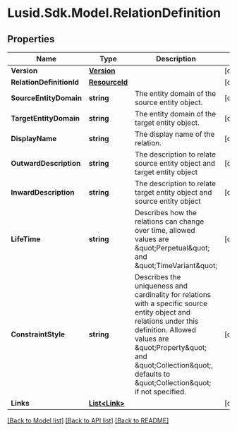 # Lusid.Sdk.Model.RelationDefinition

## Properties

Name | Type | Description | Notes
------------ | ------------- | ------------- | -------------
**Version** | [**Version**](Version.md) |  | [optional] 
**RelationDefinitionId** | [**ResourceId**](ResourceId.md) |  | [optional] 
**SourceEntityDomain** | **string** | The entity domain of the source entity object. | [optional] 
**TargetEntityDomain** | **string** | The entity domain of the target entity object. | [optional] 
**DisplayName** | **string** | The display name of the relation. | [optional] 
**OutwardDescription** | **string** | The description to relate source entity object and target entity object | [optional] 
**InwardDescription** | **string** | The description to relate target entity object and source entity object | [optional] 
**LifeTime** | **string** | Describes how the relations can change over time, allowed values are \&quot;Perpetual\&quot; and \&quot;TimeVariant\&quot; | [optional] 
**ConstraintStyle** | **string** | Describes the uniqueness and cardinality for relations with a specific source entity object and relations under this definition. Allowed values are \&quot;Property\&quot; and \&quot;Collection\&quot;, defaults to \&quot;Collection\&quot; if not specified. | [optional] 
**Links** | [**List&lt;Link&gt;**](Link.md) |  | [optional] 

[[Back to Model list]](../README.md#documentation-for-models) [[Back to API list]](../README.md#documentation-for-api-endpoints) [[Back to README]](../README.md)

